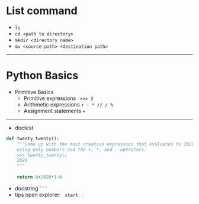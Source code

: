 # List command
- `ls`
- `cd <path to directory>`
- `mkdir <directory name>`
- `mv <source path> <destination path>`
---
# Python Basics
- Primitive Basics
	- Primitive expressions ` >>> 3`
	- Arithmetic expressions
		`+ - * // / %`
	- Assignment statements `=`
---
- doctest
```python
def twenty_twenty():  
    """Come up with the most creative expression that evaluates to 2020,  
    using only numbers and the +, *, and - operators.  
    >>> twenty_twenty()  
    2020    
    """  
  
    return 0+2020*1-0  
```
- docstring ` ``` `
- tips
	open explorer: ` start .`
	